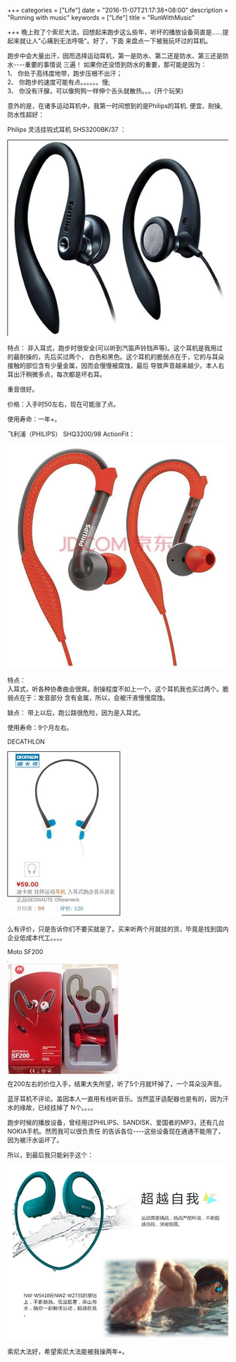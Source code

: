 +++
categories = ["Life"]
date = "2016-11-07T21:17:38+08:00"
description = "Running with music"
keywords = ["Life"]
title = "RunWithMusic"

+++
晚上败了个索尼大法，回想起来跑步这么些年，听坏的播放设备简直是……提起来就让人"心痛到无法呼吸"。好了，下面
来盘点一下被我玩坏过的耳机。    

跑步中会大量出汗，因而选择运动耳机，第一是防水、第二还是防水、第三还是防水----重要的事情说
三遍！ 如果你还没悟到防水的重要，那可能是因为：    
1、 你处于高纬度地带，跑步压根不出汗；    
2、 你跑步的速度可能有点。。。。。。慢;     
3、 你没有汗腺，可以像狗狗一样伸个舌头就散热。。。(开个玩笑)     

意外的是，在诸多运动耳机中，我第一时间想到的是Philips的耳机. 便宜、耐操,
防水性超好：    

Philips 灵活挂钩式耳机 SHS3200BK/37 ：    

![/images/2016_11_07_21_24_56_540x479.jpg](/images/2016_11_07_21_24_56_540x479.jpg)    

特点：
非入耳式，跑步时很安全(可以听到汽笛声铃铛声等)。这个耳机是我用过的最耐操的，先后买过两个，
白色和黑色。这个耳机的脆弱点在于，它的与耳朵接触的部位含有少量金属，因而会慢慢被腐蚀，最后
导致声音越来越少。本人右耳出汗稍微多点，每次都是坏右耳。    

重音很好。    

价格：入手时50左右，现在可能涨了点。    

使用寿命：一年+。    

飞利浦（PHILIPS） SHQ3200/98 ActionFit：    

![/images/2016_11_07_21_34_59_697x705.jpg](/images/2016_11_07_21_34_59_697x705.jpg)    

特点：    
入耳式，听各种协奏曲会很爽。耐操程度不如上一个。这个耳机我也买过两个。脆弱点在于：发音部分
含有金属，所以，会被汗液慢慢腐蚀。    

缺点： 带上以后，跑公路很危险，因为是入耳式。    

使用寿命：9个月左右。     

DECATHLON    

![/images/2016_11_07_21_40_15_257x377.jpg](/images/2016_11_07_21_40_15_257x377.jpg)    

么有评价，只是告诉你们不要买就是了。买来听两个月就挂的货，毕竟是找到国内企业低成本代工。。。。    

Moto SF200

![/images/2016_11_07_21_46_44_259x265.jpg](/images/2016_11_07_21_46_44_259x265.jpg)    
在200左右的价位入手，结果大失所望，听了5个月就坏掉了，一个耳朵没声音。     

蓝牙耳机不评论。盖因本人一直用有线听音乐。当然蓝牙适配器也是有的，因为汗水的缘故，已经挂掉了
N个。。。。    

跑步时候的播放设备，曾经用过PHILIPS、SANDISK、爱国者的MP3，还有几台NOKIA手机。然而我可以很负责任
的告诉各位----这些设备现在通通不能用了，因为被汗水诟坏了。    

所以，到最后我只能剁手这个：    

![/images/2016_11_07_21_55_10_770x607.jpg](/images/2016_11_07_21_55_10_770x607.jpg)    

索尼大法好，希望索尼大法能被我操两年+。     
